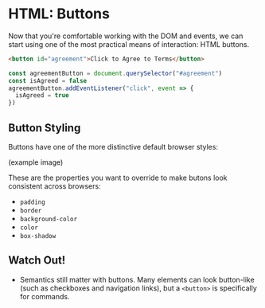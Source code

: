 # HTML: Buttons

Now that you're comfortable working with the DOM and events, we can start using one of the most practical means of interaction: HTML buttons.

```html
<button id="agreement">Click to Agree to Terms</button>
```

```js
const agreementButton = document.querySelector("#agreement")
const isAgreed = false
agreementButton.addEventListener("click", event => {
  isAgreed = true  
})
```

## Button Styling

Buttons have one of the more distinctive default browser styles:

(example image)

These are the properties you want to override to make butons look consistent across browsers:

* `padding`
* `border`
* `background-color`
* `color`
* `box-shadow`

## Watch Out!

* Semantics still matter with buttons. Many elements can look button-like (such as checkboxes and navigation links), but a `<button>` is specifically for commands.
